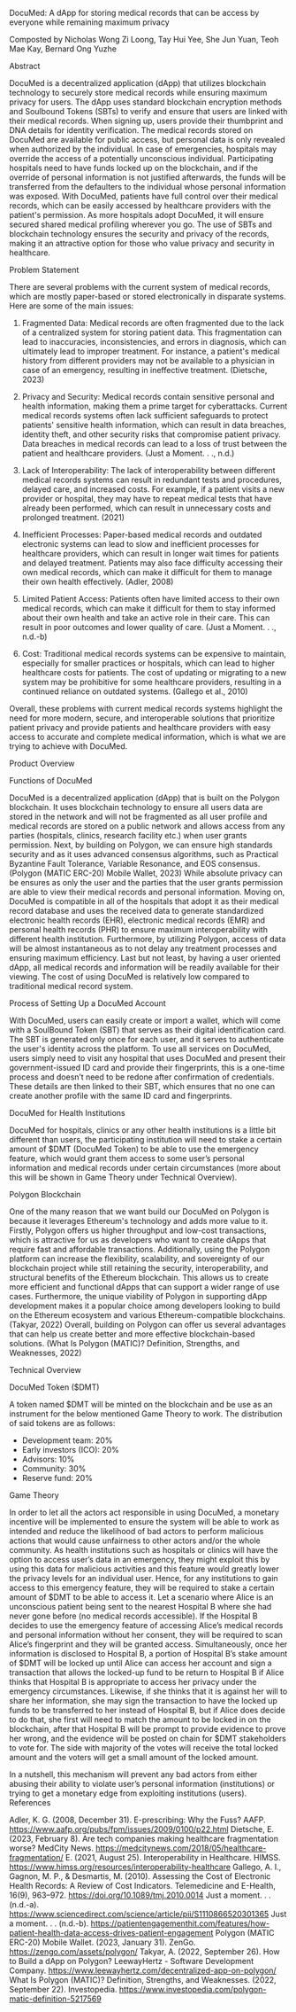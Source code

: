  
DocuMed: A dApp for storing medical records that can be access by everyone while remaining maximum privacy

Composted by
Nicholas Wong Zi Loong, Tay Hui Yee, She Jun Yuan, Teoh Mae Kay, Bernard Ong Yuzhe

Abstract

DocuMed is a decentralized application (dApp) that utilizes blockchain technology to securely store medical records while ensuring maximum privacy for users. The dApp uses standard blockchain encryption methods and Soulbound Tokens (SBTs) to verify and ensure that users are linked with their medical records. When signing up, users provide their thumbprint and DNA details for identity verification. The medical records stored on DocuMed are available for public access, but personal data is only revealed when authorized by the individual. In case of emergencies, hospitals may override the access of a potentially unconscious individual. Participating hospitals need to have funds locked up on the blockchain, and if the override of personal information is not justified afterwards, the funds will be transferred from the defaulters to the individual whose personal information was exposed. With DocuMed, patients have full control over their medical records, which can be easily accessed by healthcare providers with the patient's permission. As more hospitals adopt DocuMed, it will ensure secured shared medical profiling wherever you go. The use of SBTs and blockchain technology ensures the security and privacy of the records, making it an attractive option for those who value privacy and security in healthcare. 

Problem Statement

There are several problems with the current system of medical records, which are mostly paper-based or stored electronically in disparate systems. Here are some of the main issues:

1.	Fragmented Data: Medical records are often fragmented due to the lack of a centralized system for storing patient data. This fragmentation can lead to inaccuracies, inconsistencies, and errors in diagnosis, which can ultimately lead to improper treatment. For instance, a patient's medical history from different providers may not be available to a physician in case of an emergency, resulting in ineffective treatment. (Dietsche, 2023)

2.	Privacy and Security: Medical records contain sensitive personal and health information, making them a prime target for cyberattacks. Current medical records systems often lack sufficient safeguards to protect patients' sensitive health information, which can result in data breaches, identity theft, and other security risks that compromise patient privacy. Data breaches in medical records can lead to a loss of trust between the patient and healthcare providers. (Just a Moment. . ., n.d.)

3.	Lack of Interoperability: The lack of interoperability between different medical records systems can result in redundant tests and procedures, delayed care, and increased costs. For example, if a patient visits a new provider or hospital, they may have to repeat medical tests that have already been performed, which can result in unnecessary costs and prolonged treatment. (2021)

4.	Inefficient Processes: Paper-based medical records and outdated electronic systems can lead to slow and inefficient processes for healthcare providers, which can result in longer wait times for patients and delayed treatment. Patients may also face difficulty accessing their own medical records, which can make it difficult for them to manage their own health effectively. (Adler, 2008)

5.	Limited Patient Access: Patients often have limited access to their own medical records, which can make it difficult for them to stay informed about their own health and take an active role in their care. This can result in poor outcomes and lower quality of care. (Just a Moment. . ., n.d.-b)

6.	Cost: Traditional medical records systems can be expensive to maintain, especially for smaller practices or hospitals, which can lead to higher healthcare costs for patients. The cost of updating or migrating to a new system may be prohibitive for some healthcare providers, resulting in a continued reliance on outdated systems. (Gallego et al., 2010)


Overall, these problems with current medical records systems highlight the need for more modern, secure, and interoperable solutions that prioritize patient privacy and provide patients and healthcare providers with easy access to accurate and complete medical information, which is what we are trying to achieve with DocuMed.

Product Overview

Functions of DocuMed

DocuMed is a decentralized application (dApp) that is built on the Polygon blockchain. It uses blockchain technology to ensure all users data are stored in the network and will not be fragmented as all user profile and medical records are stored on a public network and allows access from any parties (hospitals, clinics, research facility etc.) when user grants permission. Next, by building on Polygon, we can ensure high standards security and as it uses advanced consensus algorithms, such as Practical Byzantine Fault Tolerance, Variable Resonance, and EOS consensus. (Polygon (MATIC ERC-20) Mobile Wallet, 2023) While absolute privacy can be ensures as only the user and the parties that the user grants permission are able to view their medical records and personal information. Moving on, DocuMed is compatible in all of the hospitals that adopt it as their medical record database and uses the received data to generate standardized electronic health records (EHR), electronic medical records (EMR) and personal health records (PHR) to ensure maximum interoperability with different health institution. Furthermore, by utilizing Polygon, access of data will be almost instantaneous as to not delay any treatment processes and ensuring maximum efficiency. Last but not least, by having a user oriented dApp, all medical records and information will be readily available for their viewing. The cost of using DocuMed is relatively low compared to traditional medical record system.

Process of Setting Up a DocuMed Account

With DocuMed, users can easily create or import a wallet, which will come with a SoulBound Token (SBT) that serves as their digital identification card. The SBT is generated only once for each user, and it serves to authenticate the user's identity across the platform. To use all services on DocuMed, users simply need to visit any hospital that uses DocuMed and present their government-issued ID card and provide their fingerprints, this is a one-time process and doesn’t need to be redone after confirmation of credentials. These details are then linked to their SBT, which ensures that no one can create another profile with the same ID card and fingerprints.



DocuMed for Health Institutions

DocuMed for hospitals, clinics or any other health institutions is a little bit different than users, the participating institution will need to stake a certain amount of $DMT (DocuMed Token) to be able to use the emergency feature, which would grant them access to some user’s personal information and medical records under certain circumstances (more about this will be shown in Game Theory under Technical Overview).

Polygon Blockchain

One of the many reason that we want build our DocuMed on Polygon is because it leverages Ethereum's technology and adds more value to it. Firstly, Polygon offers us higher throughput and low-cost transactions, which is attractive for us as developers who want to create dApps that require fast and affordable transactions. Additionally, using the Polygon platform can increase the flexibility, scalability, and sovereignty of our blockchain project while still retaining the security, interoperability, and structural benefits of the Ethereum blockchain. This allows us to create more efficient and functional dApps that can support a wider range of use cases. Furthermore, the unique viability of Polygon in supporting dApp development makes it a popular choice among developers looking to build on the Ethereum ecosystem and various Ethereum-compatible blockchains. (Takyar, 2022) Overall, building on Polygon can offer us several advantages that can help us create better and more effective blockchain-based solutions. (What Is Polygon (MATIC)? Definition, Strengths, and Weaknesses, 2022) 

Technical Overview

DocuMed Token ($DMT)

A token named $DMT will be minted on the blockchain and be use as an instrument for the below mentioned Game Theory to work. The distribution of said tokens are as follows:
-	Development team: 20%
-	Early investors (ICO): 20%
-	Advisors: 10%
-	Community: 30%
-	Reserve fund: 20%

Game Theory

In order to let all the actors act responsible in using DocuMed, a monetary incentive will be implemented to ensure the system will be able to work as intended and reduce the likelihood of bad actors to perform malicious actions that would cause unfairness to other actors and/or the whole community. As health institutions such as hospitals or clinics will have the option to access user’s data in an emergency, they might exploit this by using this data for malicious activities and this feature would greatly lower the privacy levels for an individual user. Hence, for any institutions to gain access to this emergency feature, they will be required to stake a certain amount of $DMT to be able to access it. Let a scenario where Alice is an unconscious patient being sent to the nearest Hospital B where she had never gone before (no medical records accessible). If the Hospital B decides to use the emergency feature of accessing Alice’s medical records and personal information without her consent, they will be required to scan Alice’s fingerprint and they will be granted access. Simultaneously, once her information is disclosed to Hospital B, a portion of Hospital B’s stake amount of $DMT will be locked up until Alice can access her account and sign a transaction that allows the locked-up fund to be return to Hospital B if Alice thinks that Hospital B is appropriate to access her privacy under the emergency circumstances. Likewise, if she thinks that it is against her will to share her information, she may sign the transaction to have the locked up funds to be transferred to her instead of Hospital B, but if Alice does decide to do that, she first will need to match the amount to be locked in on the blockchain, after that Hospital B will be prompt to provide evidence to prove her wrong, and the evidence will be posted on chain for $DMT stakeholders to vote for. The side with majority of the votes will receive the total locked amount and the voters will get a small amount of the locked amount.

In a nutshell, this mechanism will prevent any bad actors from either abusing their ability to violate user’s personal information (institutions) or trying to get a monetary edge from exploiting institutions (users). 
 
References 

Adler, K. G. (2008, December 31). E-prescribing: Why the Fuss? AAFP. https://www.aafp.org/pubs/fpm/issues/2009/0100/p22.html
Dietsche, E. (2023, February 8). Are tech companies making healthcare fragmentation worse? MedCity News. https://medcitynews.com/2018/05/healthcare-fragmentation/
E. (2021, August 25). Interoperability in Healthcare. HIMSS. https://www.himss.org/resources/interoperability-healthcare
Gallego, A. I., Gagnon, M. P., & Desmartis, M. (2010). Assessing the Cost of Electronic Health Records: A Review of Cost Indicators. Telemedicine and E-Health, 16(9), 963–972. https://doi.org/10.1089/tmj.2010.0014
Just a moment. . . (n.d.-a). https://www.sciencedirect.com/science/article/pii/S1110866520301365
Just a moment. . . (n.d.-b). https://patientengagementhit.com/features/how-patient-health-data-access-drives-patient-engagement
Polygon (MATIC ERC-20) Mobile Wallet. (2023, January 31). ZenGo. https://zengo.com/assets/polygon/
Takyar, A. (2022, September 26). How to Build a dApp on Polygon? LeewayHertz - Software Development Company. https://www.leewayhertz.com/decentralized-app-on-polygon/
What Is Polygon (MATIC)? Definition, Strengths, and Weaknesses. (2022, September 22). Investopedia. https://www.investopedia.com/polygon-matic-definition-5217569

